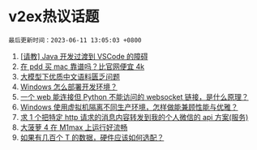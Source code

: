 # v2ex热议话题

`最后更新时间：2023-06-11 13:05:03 +0800`

1. [[请教] Java 开发过渡到 VSCode 的障碍](https://www.v2ex.com/t/947532)
1. [在 pdd 买 mac 靠谱吗？比官网便宜 4k](https://www.v2ex.com/t/947541)
1. [大模型下优质中文语料匮乏问题](https://www.v2ex.com/t/947622)
1. [Windows 怎么部署开发环境？](https://www.v2ex.com/t/947562)
1. [一个 web 能连接但 Python 不能访问的 websocket 链接，是什么原理？](https://www.v2ex.com/t/947518)
1. [Windows 使用虚拟机隔离不同生产环境，怎样做能兼顾性能与优雅？](https://www.v2ex.com/t/947613)
1. [求 1 个把特定 http 请求的消息内容转发到我的个人微信的 api 方案(服务)](https://www.v2ex.com/t/947568)
1. [大菠萝 4 在 M1max 上运行好流畅](https://www.v2ex.com/t/947522)
1. [如果有几百个 T 的数据，硬件应该如何选配？](https://www.v2ex.com/t/947553)

